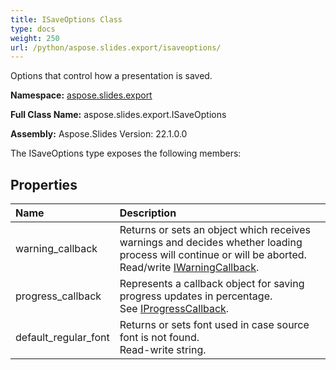 ```yaml
---
title: ISaveOptions Class
type: docs
weight: 250
url: /python/aspose.slides.export/isaveoptions/
---
```


Options that control how a presentation is saved.

**Namespace:** [aspose.slides.export](/python/aspose.slides.export/)

**Full Class Name:** aspose.slides.export.ISaveOptions

**Assembly:**  Aspose.Slides Version: 22.1.0.0

The ISaveOptions type exposes the following members:
## **Properties**
|**Name**|**Description**|
| :- | :- |
|warning_callback|Returns or sets an object which receives warnings and decides whether loading process will continue or will be aborted.<br/>            Read/write [IWarningCallback](/python/aspose.slides.warnings/iwarningcallback/).|
|progress_callback|Represents a callback object for saving progress updates in percentage. <br/>            See [IProgressCallback](/python/aspose.slides/iprogresscallback/).|
|default_regular_font|Returns or sets font used in case source font is not found.<br/>            Read-write string.|
